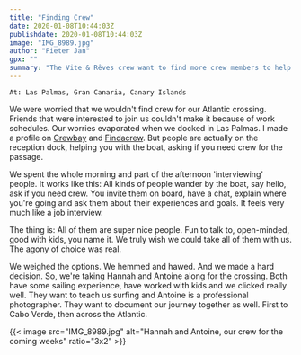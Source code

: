```yaml
---
title: "Finding Crew"
date: 2020-01-08T10:44:03Z
publishdate: 2020-01-08T10:44:03Z
image: "IMG_8989.jpg"
author: "Pieter Jan"
gpx: ""
summary: "The Vite & Rêves crew want to find more crew members to help with the crossing."
---
```


`At: Las Palmas, Gran Canaria, Canary Islands`

We were worried that we wouldn't find crew for our Atlantic crossing. Friends that were interested to join us couldn't make it because of work schedules. Our worries evaporated when we docked in Las Palmas. I made a profile on [Crewbay](https://www.crewbay.com) and [Findacrew](https://www.findacrew.net/). But people are actually on the reception dock, helping you with the boat, asking if you need crew for the passage.

We spent the whole morning and part of the afternoon 'interviewing' people. It works like this: All kinds of people wander by the boat, say hello, ask if you need crew. You invite them on board, have a chat, explain where you're going and ask them about their experiences and goals. It feels very much like a job interview.

The thing is: All of them are super nice people. Fun to talk to, open-minded, good with kids, you name it. We truly wish we could take all of them with us. The agony of choice was real.

We weighed the options. We hemmed and hawed. And we made a hard decision.
So, we're taking Hannah and Antoine along for the crossing. Both have some sailing experience, have worked with kids and we clicked really well. They want to teach us surfing and Antoine is a professional photographer. They want to document our journey together as well. First to Cabo Verde, then across the Atlantic.

{{< image src="IMG_8989.jpg" alt="Hannah and Antoine, our crew for the coming weeks" ratio="3x2" >}}
